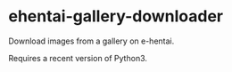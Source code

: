 # ehentai-gallery-downloader

Download images from a gallery on e-hentai.

Requires a recent version of Python3.
